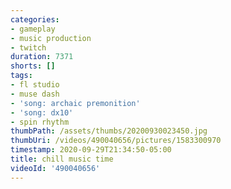 ```yaml
---
categories:
- gameplay
- music production
- twitch
duration: 7371
shorts: []
tags:
- fl studio
- muse dash
- 'song: archaic premonition'
- 'song: dx10'
- spin rhythm
thumbPath: /assets/thumbs/20200930023450.jpg
thumbUri: /videos/490040656/pictures/1583300970
timestamp: 2020-09-29T21:34:50-05:00
title: chill music time
videoId: '490040656'
---
```

